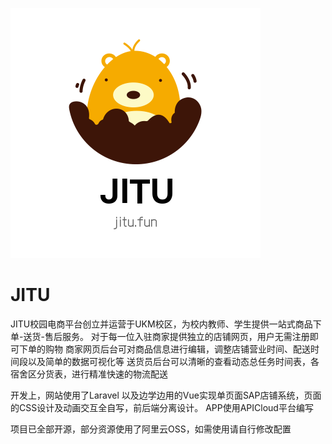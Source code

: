![JITU](https://github.com/Qitu/JITU/blob/master/WebLogo.png)    
# JITU
JITU校园电商平台创立并运营于UKM校区，为校内教师、学生提供一站式商品下单-送货-售后服务。
对于每一位入驻商家提供独立的店铺网页，用户无需注册即可下单的购物
商家网页后台可对商品信息进行编辑，调整店铺营业时间、配送时间段以及简单的数据可视化等
送货员后台可以清晰的查看动态总任务时间表，各宿舍区分货表，进行精准快速的物流配送

开发上，网站使用了Laravel 以及边学边用的Vue实现单页面SAP店铺系统，页面的CSS设计及动画交互全自写，前后端分离设计。
APP使用APICloud平台编写

项目已全部开源，部分资源使用了阿里云OSS，如需使用请自行修改配置
